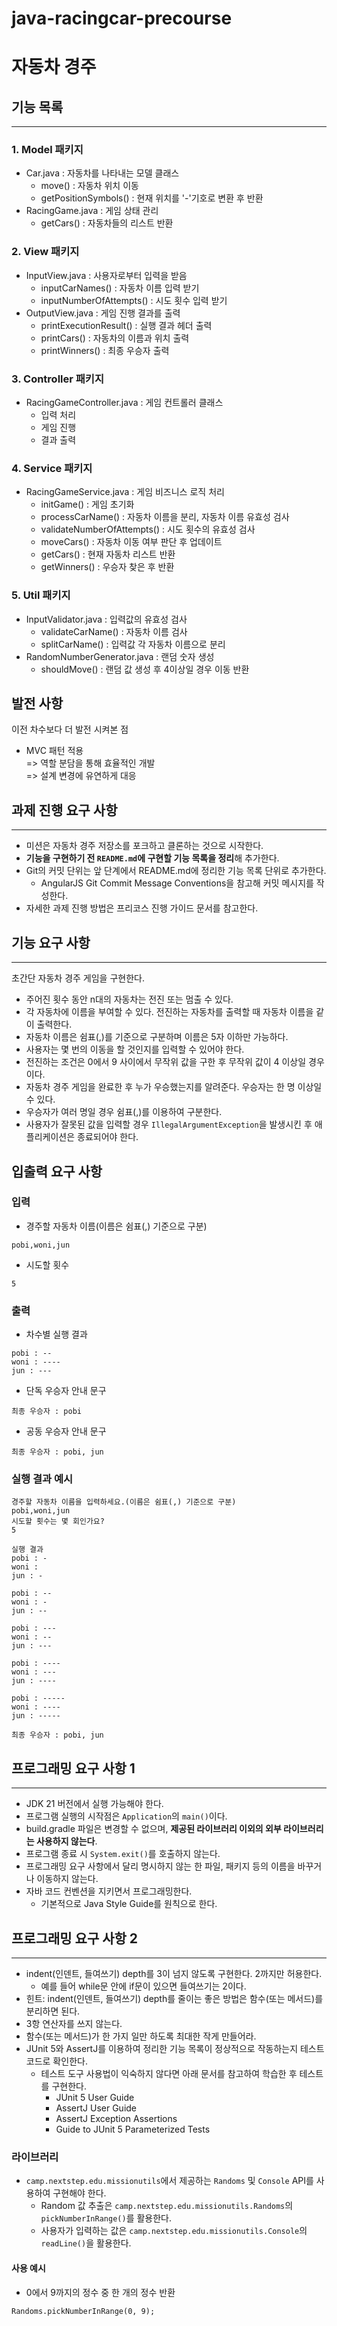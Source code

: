 # java-racingcar-precourse
# 자동차 경주
## 기능 목록
-- --
### 1. Model 패키지
- Car.java : 자동차를 나타내는 모델 클래스
  - move() : 자동차 위치 이동
  - getPositionSymbols() : 현재 위치를 '-'기호로 변환 후 반환
- RacingGame.java : 게임 상태 관리
  - getCars() : 자동차들의 리스트 반환

### 2. View 패키지
- InputView.java : 사용자로부터 입력을 받음
  - inputCarNames() : 자동차 이름 입력 받기
  - inputNumberOfAttempts() : 시도 횟수 입력 받기
- OutputView.java : 게임 진행 결과를 출력
  - printExecutionResult() : 실행 결과 헤더 출력
  - printCars() : 자동차의 이름과 위치 출력
  - printWinners() : 최종 우승자 출력

### 3. Controller 패키지 
- RacingGameController.java : 게임 컨트롤러 클래스
  - 입력 처리
  - 게임 진행
  - 결과 출력

### 4. Service 패키지 
- RacingGameService.java : 게임 비즈니스 로직 처리
  - initGame() : 게임 초기화
  - processCarName() : 자동차 이름을 분리, 자동차 이름 유효성 검사
  - validateNumberOfAttempts() : 시도 횟수의 유효성 검사
  - moveCars() : 자동차 이동 여부 판단 후 업데이트
  - getCars() : 현재 자동차 리스트 반환
  - getWinners() : 우승자 찾은 후 반환

### 5. Util 패키지 
- InputValidator.java : 입력값의 유효성 검사
  - validateCarName() : 자동차 이름 검사
  - splitCarName() : 입력값 각 자동차 이름으로 분리
- RandomNumberGenerator.java : 랜덤 숫자 생성
  - shouldMove() : 랜덤 값 생성 후 4이상일 경우 이동 반환

## 발전 사항
이전 차수보다 더 발전 시켜본 점
- MVC 패턴 적용  
  => 역할 분담을 통해 효율적인 개발  
  => 설계 변경에 유연하게 대응


## 과제 진행 요구 사항
--- ---
- 미션은 자동차 경주 저장소를 포크하고 클론하는 것으로 시작한다.
- **기능을 구현하기 전 ``README.md``에 구현할 기능 목록을 정리**해 추가한다.
- Git의 커밋 단위는 앞 단계에서 README.md에 정리한 기능 목록 단위로 추가한다.
  - AngularJS Git Commit Message Conventions을 참고해 커밋 메시지를 작성한다.
- 자세한 과제 진행 방법은 프리코스 진행 가이드 문서를 참고한다.

## 기능 요구 사항
--- ---
초간단 자동차 경주 게임을 구현한다.
- 주어진 횟수 동안 n대의 자동차는 전진 또는 멈출 수 있다.
- 각 자동차에 이름을 부여할 수 있다. 전진하는 자동차를 출력할 때 자동차 이름을 같이 출력한다.
- 자동차 이름은 쉼표(,)를 기준으로 구분하며 이름은 5자 이하만 가능하다.
- 사용자는 몇 번의 이동을 할 것인지를 입력할 수 있어야 한다.
- 전진하는 조건은 0에서 9 사이에서 무작위 값을 구한 후 무작위 값이 4 이상일 경우이다.
- 자동차 경주 게임을 완료한 후 누가 우승했는지를 알려준다. 우승자는 한 명 이상일 수 있다.
- 우승자가 여러 명일 경우 쉼표(,)를 이용하여 구분한다.
- 사용자가 잘못된 값을 입력할 경우 ``IllegalArgumentException``을 발생시킨 후 애플리케이션은 종료되어야 한다.

## 입출력 요구 사항
### 입력
- 경주할 자동차 이름(이름은 쉼표(,) 기준으로 구분)
```commandline
pobi,woni,jun
```
- 시도할 횟수
```commandline
5
```
### 출력
- 차수별 실행 결과
```commandline
pobi : --
woni : ----
jun : ---
```
- 단독 우승자 안내 문구
```commandline
최종 우승자 : pobi
```
- 공동 우승자 안내 문구
```commandline
최종 우승자 : pobi, jun
```
### 실행 결과 예시
```commandline
경주할 자동차 이름을 입력하세요.(이름은 쉼표(,) 기준으로 구분)
pobi,woni,jun
시도할 횟수는 몇 회인가요?
5

실행 결과
pobi : -
woni : 
jun : -

pobi : --
woni : -
jun : --

pobi : ---
woni : --
jun : ---

pobi : ----
woni : ---
jun : ----

pobi : -----
woni : ----
jun : -----

최종 우승자 : pobi, jun
```

## 프로그래밍 요구 사항 1
--- ---
- JDK 21 버전에서 실행 가능해야 한다.
- 프로그램 실행의 시작점은 ```Application```의 ```main()```이다.
- build.gradle 파일은 변경할 수 없으며, **제공된 라이브러리 이외의 외부 라이브러리는 사용하지 않는다**.
- 프로그램 종료 시 ```System.exit()```를 호출하지 않는다.
- 프로그래밍 요구 사항에서 달리 명시하지 않는 한 파일, 패키지 등의 이름을 바꾸거나 이동하지 않는다.
- 자바 코드 컨벤션을 지키면서 프로그래밍한다.
  - 기본적으로 Java Style Guide를 원칙으로 한다.

## 프로그래밍 요구 사항 2
--- ---
- indent(인덴트, 들여쓰기) depth를 3이 넘지 않도록 구현한다. 2까지만 허용한다.
  - 예를 들어 while문 안에 if문이 있으면 들여쓰기는 2이다.
- 힌트: indent(인덴트, 들여쓰기) depth를 줄이는 좋은 방법은 함수(또는 메서드)를 분리하면 된다.
- 3항 연산자를 쓰지 않는다.
- 함수(또는 메서드)가 한 가지 일만 하도록 최대한 작게 만들어라.
- JUnit 5와 AssertJ를 이용하여 정리한 기능 목록이 정상적으로 작동하는지 테스트 코드로 확인한다.
  - 테스트 도구 사용법이 익숙하지 않다면 아래 문서를 참고하여 학습한 후 테스트를 구현한다.
    - JUnit 5 User Guide
    - AssertJ User Guide
    - AssertJ Exception Assertions
    - Guide to JUnit 5 Parameterized Tests

### 라이브러리
- ```camp.nextstep.edu.missionutils```에서 제공하는 ```Randoms``` 및 ```Console``` API를 사용하여 구현해야 한다.
  - Random 값 추출은 ```camp.nextstep.edu.missionutils.Randoms```의 ```pickNumberInRange()```를 활용한다.
  - 사용자가 입력하는 값은 ```camp.nextstep.edu.missionutils.Console```의 ```readLine()```을 활용한다.
#### 사용 예시
- 0에서 9까지의 정수 중 한 개의 정수 반환
```
Randoms.pickNumberInRange(0, 9);
```